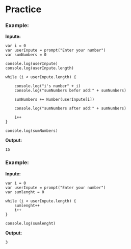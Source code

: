 # Practice

### Example:

**Inpute:**
```
var i = 0
var userInpute = prompt("Enter your number")
var sumNumbers = 0

console.log(userInpute)
console.log(userInpute.length)

while (i < userInpute.length) {
    
    console.log("i's number" + i)
    console.log("sumNumbers befor add:" + sumNumbers)

    sumNumbers += Number(userInpute[i])

    console.log("sumNumbers after add:" + sumNumbers)

    i++
}

console.log(sumNumbers)
```

**Output:**
```
15
```

### Example:

**Inpute:**
```
var i = 0
var userInpute = prompt("Enter your number")
var sumlenght = 0

while (i < userInpute.length) {
    sumlenght++
    i++
}

console.log(sumlenght)
```

**Output:**
```
3
```